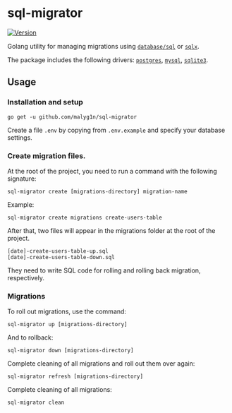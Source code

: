 # sql-migrator

[![Version](https://img.shields.io/badge/version-v0.0.3-green.svg)](https://github.com/malyg1n/sql-migrator/releases)

Golang utility for managing migrations using [`database/sql`](https://golang.org/pkg/database/sql) or [`sqlx`](https://github.com/jmoiron/sqlx).

The package includes the following drivers: [`postgres`](https://github.com/lib/pq), [`mysql`](https://github.com/go-sql-driver/mysql), [`sqlite3`](https://github.com/mattn/go-sqlite3).
## Usage

### Installation and setup
```bigquery
go get -u github.com/malyg1n/sql-migrator
```
Create a file ```.env``` by copying from ```.env.example``` and specify your database settings.
### Create migration files.
At the root of the project, you need to run a command with the following signature:
```bigquery
sql-migrator create [migrations-directory] migration-name
```
Example:
```bigquery
sql-migrator create migrations create-users-table
```
After that, two files will appear in the migrations folder at the root of the project.
```bigquery
[date]-create-users-table-up.sql
[date]-create-users-table-down.sql
```
They need to write SQL code for rolling and rolling back migration, respectively.
### Migrations
To roll out migrations, use the command:
```bigquery
sql-migrator up [migrations-directory]
```
And to rollback:
```bigquery
sql-migrator down [migrations-directory]
```
Complete cleaning of all migrations and roll out them over again:
```bigquery
sql-migrator refresh [migrations-directory]
```
Complete cleaning of all migrations:
```bigquery
sql-migrator clean
```

